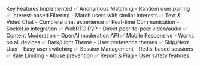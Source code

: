 Key Features Implemented
✅ Anonymous Matching - Random user pairing
✅ Interest-based Filtering - Match users with similar interests
✅ Text & Video Chat - Complete chat experience
✅ Real-time Communication - Socket.io integration
✅ WebRTC P2P - Direct peer-to-peer video/audio
✅ Content Moderation - OpenAI moderation API
✅ Mobile Responsive - Works on all devices
✅ Dark/Light Theme - User preference themes
✅ Skip/Next User - Easy user switching
✅ Session Management - Redis-based sessions
✅ Rate Limiting - Abuse prevention
✅ Report & Flag - User safety features